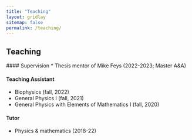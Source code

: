 ```yaml
---
title: "Teaching"
layout: gridlay
sitemap: false
permalink: /teaching/
---
```


## Teaching

<div class="jumbotron">
<div class="col-md-12 col-sm-12" style="text-align:justify">
#### Supervision
* Thesis mentor of Mike Feys (2022-2023; Master A&A)

#### Teaching Assistant
* Biophysics (fall, 2022)
* General Physics I (fall, 2021)
* General Physics with Elements of Mathematics I (fall, 2020)

#### Tutor
* Physics & mathematics (2018-22)
</div>